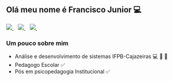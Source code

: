 ## Olá meu nome é Francisco Junior :computer:

<p align='left'>
  
   <a href="https://github.com/Francisco-Junior2021">
    <img src="https://img.shields.io/badge/GitHub-100000?style=for-the-badge&logo=github&logoColor=white" />
  </a>&nbsp;&nbsp;
  
  <a href="https://www.linkedin.com/in/francisco-junior-367a141a4">
    <img src="https://img.shields.io/badge/linkedin-%230077B5.svg?&style=for-the-badge&logo=linkedin&logoColor=white" />
  </a>&nbsp;&nbsp;
  
  <a href="juniorsilvasempre@gmail.com">
    <img src="https://img.shields.io/badge/Gmail-D14836?style=for-the-badge&logo=gmail&logoColor=white" />        
  </a>&nbsp;&nbsp;
  </p>


### Um pouco sobre mim
* Análise e desenvolvimento de sistemas IFPB-Cajazeiras :computer: :school: :school_satchel:
* Pedagogo Escolar :white_check_mark:
* Pós em psicopedagogia Institucional :white_check_mark:

  

